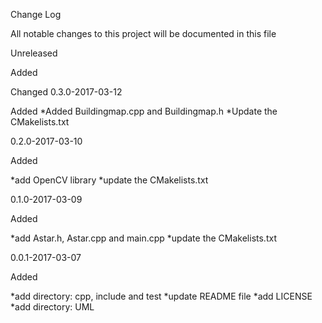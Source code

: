 Change Log

All notable changes to this project will be documented in this file

Unreleased

Added


Changed
0.3.0-2017-03-12

Added
*Added Buildingmap.cpp and Buildingmap.h
*Update the CMakelists.txt

0.2.0-2017-03-10

Added

*add OpenCV library
*update the CMakelists.txt




0.1.0-2017-03-09

Added

*add Astar.h, Astar.cpp and main.cpp
*update the CMakelists.txt


0.0.1-2017-03-07

Added

*add directory: cpp, include and test
*update README file
*add LICENSE
*add directory: UML
